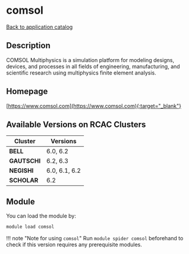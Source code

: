 # comsol

[Back to application catalog](../app_catalog.md)

## Description

COMSOL Multiphysics is a simulation platform for modeling designs, devices, and processes in all fields of engineering, manufacturing, and scientific research using multiphysics finite element analysis.

## Homepage

[https://www.comsol.com](https://www.comsol.com){:target="_blank"}

## Available Versions on RCAC Clusters

|Cluster|Versions|
|---|---|
**BELL**|6.0, 6.2
**GAUTSCHI**|6.2, 6.3
**NEGISHI**|6.0, 6.1, 6.2
**SCHOLAR**|6.2

## Module

You can load the module by:

```bash
module load comsol
```

!!! note "Note for using `comsol`"
    Run `module spider comsol` beforehand to check if this version requires any prerequisite modules.
